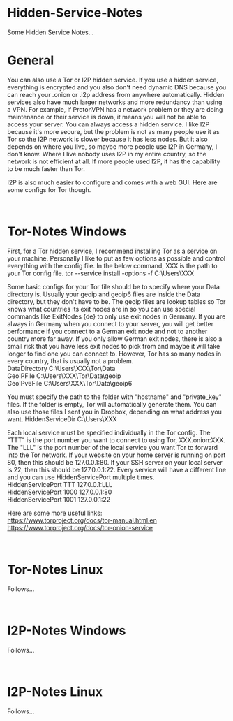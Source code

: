 # Hidden-Service-Notes  
Some Hidden Service Notes...  

# General  
You can also use a Tor or I2P hidden service. If you use a hidden service, everything is encrypted and you also don't need dynamic DNS because you can reach your .onion or .i2p address from anywhere automatically. Hidden services also have much larger networks and more redundancy than using a VPN. For example, if ProtonVPN has a network problem or they are doing maintenance or their service is down, it means you will not be able to access your server. You can always access a hidden service. I like I2P because it's more secure, but the problem is not as many people use it as Tor so the I2P network is slower because it has less nodes. But it also depends on where you live, so maybe more people use I2P in Germany, I don't know. Where I live nobody uses I2P in my entire country, so the network is not efficient at all. If more people used I2P, it has the capability to be much faster than Tor.  

I2P is also much easier to configure and comes with a web GUI. Here are some configs for Tor though.  

<br>

# Tor-Notes Windows  
First, for a Tor hidden service, I recommend installing Tor as a service on your machine. Personally I like to put as few options as possible and control everything with the config file. In the below command, XXX is the path to your Tor config file.
tor --service install -options -f C:\Users\XXX  

Some basic configs for your Tor file should be to specify where your Data directory is. Usually your geoip and geoip6 files are inside the Data directory, but they don't have to be. The geoip files are lookup tables so Tor knows what countries its exit nodes are in so you can use special commands like ExitNodes {de} to only use exit nodes in Germany. If you are always in Germany when you connect to your server, you will get better performance if you connect to a German exit node and not to another country more far away. If you only allow German exit nodes, there is also a small risk that you have less exit nodes to pick from and maybe it will take longer to find one you can connect to. However, Tor has so many nodes in every country, that is usually not a problem.  
DataDirectory C:\Users\XXX\Tor\Data  
GeoIPFile C:\Users\XXX\Tor\Data\geoip  
GeoIPv6File C:\Users\XXX\Tor\Data\geoip6  

You must specify the path to the folder with "hostname" and "private_key" files. If the folder is empty, Tor will automatically generate them. You can also use those files I sent you in Dropbox, depending on what address you want.
HiddenServiceDir C:\Users\XXX  

Each local service must be specified individually in the Tor config. The "TTT" is the port number you want to connect to using Tor, XXX.onion:XXX. The "LLL" is the port number of the local service you want Tor to forward into the Tor network. If your website on your home server is running on port 80, then this should be 127.0.0.1:80. If your SSH server on your local server is 22, then this should be 127.0.0.1:22. Every service will have a different line and you can use HiddenServicePort multiple times.  
HiddenServicePort TTT 127.0.0.1:LLL  
HiddenServicePort 1000 127.0.0.1:80  
HiddenServicePort 1001 127.0.0.1:22  

Here are some more useful links:  
https://www.torproject.org/docs/tor-manual.html.en  
https://www.torproject.org/docs/tor-onion-service  

<br>

# Tor-Notes Linux  
Follows...  

<br>

# I2P-Notes Windows  
Follows...  

<br>

# I2P-Notes Linux  
Follows...  
